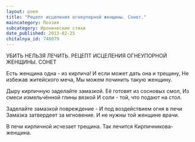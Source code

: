 ```yaml
---
layout: poem
title: "Рецепт исцеления огнеупорной женщины. Сонет."
maincategory: Поэзия
subcategory: Иронические стихи
date_published: 2013-02-25
chitalnya_id: 748079
---
```




 УБИТЬ НЕЛЬЗЯ ЛЕЧИТЬ. 
РЕЦЕПТ ИСЦЕЛЕНИЯ ОГНЕУПОРНОЙ ЖЕНЩИНЫ.
СОНЕТ

Есть женщина одна - из кирпича!
И если может дать она и трещину,
Не избежав житейского меча,
Мы можем починить такую женщину.

Дыру кирпичную заделайте замазкой.
Её готовят из сосновых смол,
Из смеси измельчённой глины вязкой
И соли - той, что подают на стол.

Заделайте замазкой повреждение -
И под воздействием огня в печи
Замазка затвердеет за мгновение.
И не нужны той женщине врачи.

В печи кирпичной исчезает трещина.
Так лечится Кирпичникова-женщина.






